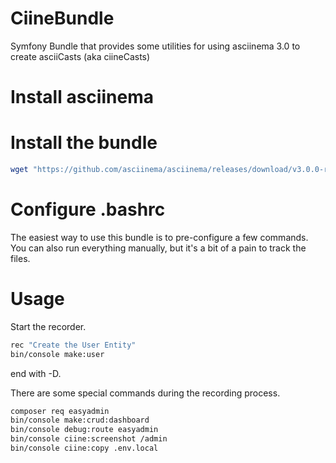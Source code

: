 # CiineBundle

Symfony Bundle that provides some utilities for using asciinema 3.0 to create asciiCasts (aka ciineCasts)
 
# Install asciinema

# Install the bundle

```bash
wget "https://github.com/asciinema/asciinema/releases/download/v3.0.0-rc.5/asciinema-x86_64-unknown-linux-gnu" asciinema
```

# Configure .bashrc

The easiest way to use this bundle is to pre-configure a few commands.  You can also run everything manually, but it's a bit of a pain to track the files.

# Usage

Start the recorder.  

```bash
rec "Create the User Entity"
bin/console make:user
```

end with <ctrl>-D.

There are some special commands during the recording process.

```bash
composer req easyadmin
bin/console make:crud:dashboard
bin/console debug:route easyadmin
bin/console ciine:screenshot /admin
bin/console ciine:copy .env.local
```
